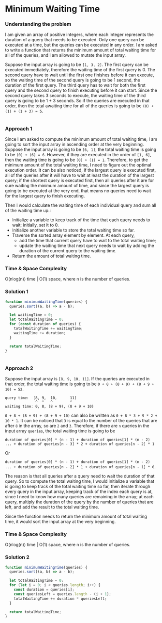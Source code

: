 # Minimum Waiting Time

### Understanding the problem

I am given an array of positive integers, where each integer represents the duration of a query that needs to be executed. Only one query can be executed at a time, but the queries can be executed in any order. I am asked to write a function that returns the minimum amount of total waiting time for all of the queries, and I am allowed to mutate the input array.

Suppose the input array is going to be `[1, 3, 2]`. The first query can be executed immediately, therefore the waiting time of the first query is 0. The second query have to wait until the first one finishes before it can execute, so the waiting time of the second query is going to be 1 second, the duration of the first query. The third query has to wait for both the first query and the second query to finish executing before it can start. Since the second query takes 3 seconds to execute, the waiting time of the third query is going to be 1 + 3 seconds. So if the queries are executed in that order, then the total awaiting time for all of the queries is going to be `(0) + (1) + (1 + 3) = 5`.

#

### Approach 1

Since I am asked to compute the minimum amount of total waiting time, I am going to sort the input array in ascending order at the very beginning. Suppose the input array is going to be `[6, 1]`, the total waiting time is going to be `(0) + (6) = 6`. However, if they are executed in the order of `[1, 6]`, then the waiting time is going to be `(0) + (1) = 1`. Therefore, to get the minimum amount of the total waiting time, I need to figure out the optimal execution order. It can be also noticed, if the largest query is executed first, all of the queries after it will have to wait at least the duration of the largest query; if the shortest query is executed first, then all queries after it are for sure waiting the minimum amount of time, and since the largest query is going to be executed at the very end, that means no queries need to wait for the largest query to finish executing.

Then I would calculate the waiting time of each individual query and sum all of the waiting time up.:

- Initialize a variable to keep track of the time that each query needs to wait; initially, set it to 0.
- Initialize another variable to store the total waiting time so far.
- Traverse the sorted array element by element. At each query,
  - add the time that current query have to wait to the total waiting time;
  - update the waiting time that next query needs to wait by adding the duration of the current query to the waiting time.
- Return the amount of total waiting time.

### Time & Space Complexity

O(nlog(n)) time | O(1) space, where n is the number of queries.

### Solution 1

```js
function minimumWaitingTime(queries) {
  queries.sort((a, b) => a - b);

  let waitingTime = 0;
  let totalWaitingTime = 0;
  for (const duration of queries) {
    totalWaitingTime += waitingTime;
    waitingTime += duration;
  }

  return totalWaitingTime;
}
```

#

### Approach 2

Suppose the input array is `[8, 9, 10, 11]`. If the queries are executed in that order, the total waiting time is going to be `0 + 8 + (8 + 9) + (8 + 9 + 10) = 52`.

```
query time:  [8, 9,  10,      11]
              ^  ^   ^        ^
waiting time: 0, 8, (8 + 9), (8 + 9 + 10)
```

`0 + 8 + (8 + 9) + (8 + 9 + 10)` can also be written as `0 + 8 * 3 + 9 * 2 + 10 * 1`. It can be noticed that `3` is equal to the number of the queries that are after `8` in the array, so are `2` and `3`. Therefore, if there are `n` queries in the input array `queries`, the total waiting time is going to be

`duration of queries[0] * (n - 1) + duration of queries[1] * (n - 2) ... + duration of queries[n - 3] * 2 + duration of queries[n - 2] * 1`

Or

`duration of queries[0] * (n - 1) + duration of queries[1] * (n - 2) ... + duration of queries[n - 2] * 1 + duration of queries[n - 1] * 0`.

The reason is that all queries after a query need to wait the duration of that query. So to compute the total waiting time, I would initialize a variable that is going to keep track of the total waiting time so far, then iterate through every query in the input array, keeping track of the index each query is at, since I need to know how many queries are remaining in the array; at each query, multiply the duration of the query by the number of queries that are left, and add the result to the total waiting time.

Since the function needs to return the minimum amount of total waiting time, it would sort the input array at the very beginning.

### Time & Space Complexity

O(nlog(n)) time | O(1) space, where n is the number of queries.

### Solution 2

```js
function minimumWaitingTime(queries) {
  queries.sort((a, b) => a - b);

  let totalWaitingTime = 0;
  for (let i = 0; i < queries.length; i++) {
    const duration = queries[i];
    const queriesLeft = queries.length - (i + 1);
    totalWaitingTime += duration * queriesLeft;
  }

  return totalWaitingTime;
}
```
